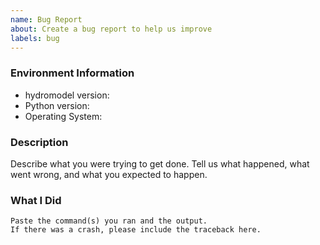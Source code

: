 ```yaml
---
name: Bug Report
about: Create a bug report to help us improve
labels: bug
---
```


<!-- Please search existing issues to avoid creating duplicates. -->

### Environment Information

-   hydromodel version:
-   Python version:
-   Operating System:

### Description

Describe what you were trying to get done.
Tell us what happened, what went wrong, and what you expected to happen.

### What I Did

```
Paste the command(s) you ran and the output.
If there was a crash, please include the traceback here.
```
